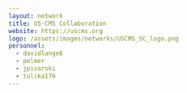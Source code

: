 ```yaml
---
layout: network
title: US-CMS Collaboration
website: https://uscms.org
logo: /assets/images/networks/USCMS_SC_logo.png
personnel:
  - davidlange6
  - pelmer
  - jpivarski
  - tulika176
---
```


